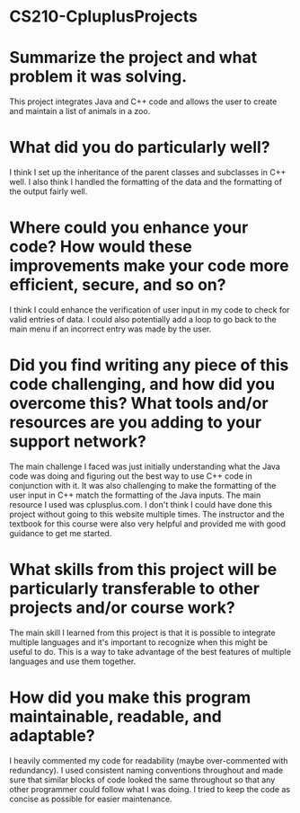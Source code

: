 # CS210-CpluplusProjects

# Summarize the project and what problem it was solving.
This project integrates Java and C++ code and allows the user to create and maintain a list of animals in a zoo.

# What did you do particularly well?
I think I set up the inheritance of the parent classes and subclasses in C++ well.  I also think I handled the formatting of the data and the formatting of the output fairly well.

# Where could you enhance your code? How would these improvements make your code more efficient, secure, and so on?
I think I could enhance the verification of user input in my code to check for valid entries of data.  I could also potentially add a loop to go back to the main menu if an incorrect entry was made by the user.

# Did you find writing any piece of this code challenging, and how did you overcome this? What tools and/or resources are you adding to your support network?
The main challenge I faced was just initially understanding what the Java code was doing and figuring out the best way to use C++ code in conjunction with it.  It was also challenging to make the formatting of the user input in C++ match the formatting of the Java inputs.  The main resource I used was cplusplus.com.  I don't think I could have done this project without going to this website multiple times.  The instructor and the textbook for this course were also very helpful and provided me with good guidance to get me started.

# What skills from this project will be particularly transferable to other projects and/or course work?
The main skill I learned from this project is that it is possible to integrate multiple languages and it's important to recognize when this might be useful to do.  This is a way to take advantage of the best features of multiple languages and use them together.

# How did you make this program maintainable, readable, and adaptable?
I heavily commented my code for readability (maybe over-commented with redundancy).  I used consistent naming conventions throughout and made sure that similar blocks of code looked the same throughout so that any other programmer could follow what I was doing.  I tried to keep the code as concise as possible for easier maintenance.
